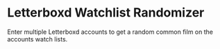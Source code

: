 # Letterboxd Watchlist Randomizer
Enter multiple Letterboxd accounts to get a random common film on the accounts watch lists.
